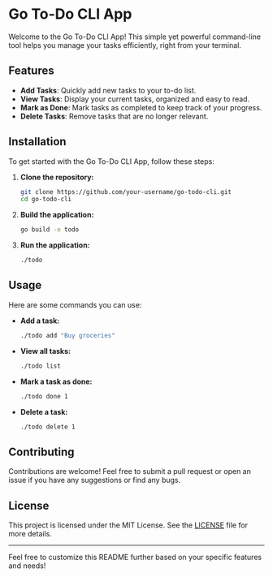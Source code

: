 # Go To-Do CLI App

Welcome to the Go To-Do CLI App! This simple yet powerful command-line tool helps you manage your tasks efficiently, right from your terminal.

## Features

- **Add Tasks**: Quickly add new tasks to your to-do list.
- **View Tasks**: Display your current tasks, organized and easy to read.
- **Mark as Done**: Mark tasks as completed to keep track of your progress.
- **Delete Tasks**: Remove tasks that are no longer relevant.

## Installation

To get started with the Go To-Do CLI App, follow these steps:

1. **Clone the repository:**

   ```bash
   git clone https://github.com/your-username/go-todo-cli.git
   cd go-todo-cli
   ```

2. **Build the application:**

   ```bash
   go build -o todo
   ```

3. **Run the application:**

   ```bash
   ./todo
   ```

## Usage

Here are some commands you can use:

- **Add a task:**

  ```bash
  ./todo add "Buy groceries"
  ```

- **View all tasks:**

  ```bash
  ./todo list
  ```

- **Mark a task as done:**

  ```bash
  ./todo done 1
  ```

- **Delete a task:**

  ```bash
  ./todo delete 1
  ```

## Contributing

Contributions are welcome! Feel free to submit a pull request or open an issue if you have any suggestions or find any bugs.

## License

This project is licensed under the MIT License. See the [LICENSE](LICENSE) file for more details.

---

Feel free to customize this README further based on your specific features and needs!